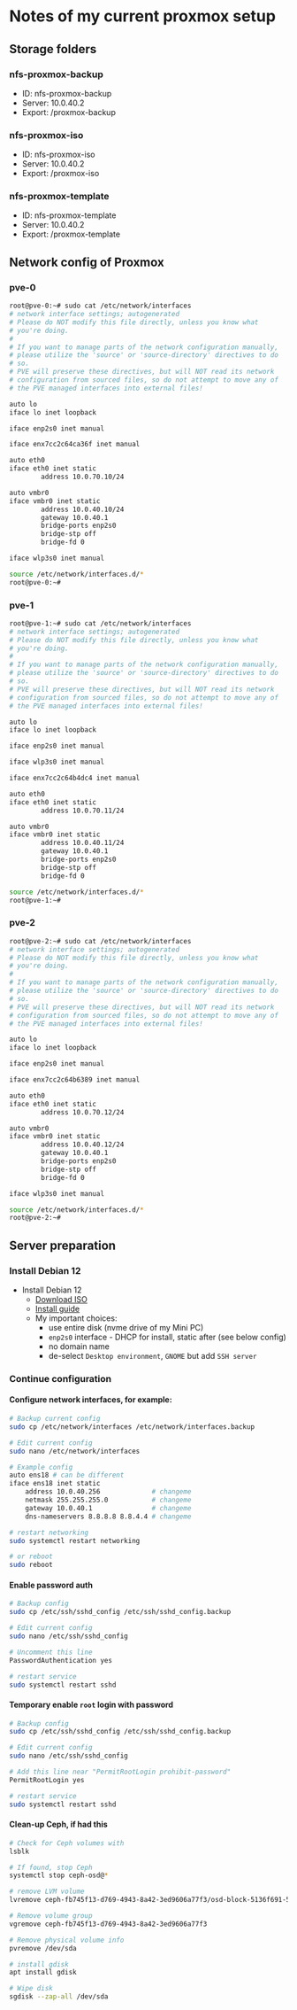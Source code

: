 # Notes of my current proxmox setup

## Storage folders

### nfs-proxmox-backup

- ID: nfs-proxmox-backup
- Server: 10.0.40.2
- Export: /proxmox-backup

### nfs-proxmox-iso

- ID: nfs-proxmox-iso
- Server: 10.0.40.2
- Export: /proxmox-iso

### nfs-proxmox-template

- ID: nfs-proxmox-template
- Server: 10.0.40.2
- Export: /proxmox-template

## Network config of Proxmox

### pve-0

```sh
root@pve-0:~# sudo cat /etc/network/interfaces
# network interface settings; autogenerated
# Please do NOT modify this file directly, unless you know what
# you're doing.
#
# If you want to manage parts of the network configuration manually,
# please utilize the 'source' or 'source-directory' directives to do
# so.
# PVE will preserve these directives, but will NOT read its network
# configuration from sourced files, so do not attempt to move any of
# the PVE managed interfaces into external files!

auto lo
iface lo inet loopback

iface enp2s0 inet manual

iface enx7cc2c64ca36f inet manual

auto eth0
iface eth0 inet static
        address 10.0.70.10/24

auto vmbr0
iface vmbr0 inet static
        address 10.0.40.10/24
        gateway 10.0.40.1
        bridge-ports enp2s0
        bridge-stp off
        bridge-fd 0

iface wlp3s0 inet manual

source /etc/network/interfaces.d/*
root@pve-0:~#
```

### pve-1

```sh
root@pve-1:~# sudo cat /etc/network/interfaces
# network interface settings; autogenerated
# Please do NOT modify this file directly, unless you know what
# you're doing.
#
# If you want to manage parts of the network configuration manually,
# please utilize the 'source' or 'source-directory' directives to do
# so.
# PVE will preserve these directives, but will NOT read its network
# configuration from sourced files, so do not attempt to move any of
# the PVE managed interfaces into external files!

auto lo
iface lo inet loopback

iface enp2s0 inet manual

iface wlp3s0 inet manual

iface enx7cc2c64b4dc4 inet manual

auto eth0
iface eth0 inet static
        address 10.0.70.11/24

auto vmbr0
iface vmbr0 inet static
        address 10.0.40.11/24
        gateway 10.0.40.1
        bridge-ports enp2s0
        bridge-stp off
        bridge-fd 0

source /etc/network/interfaces.d/*
root@pve-1:~#
```

### pve-2

```sh
root@pve-2:~# sudo cat /etc/network/interfaces
# network interface settings; autogenerated
# Please do NOT modify this file directly, unless you know what
# you're doing.
#
# If you want to manage parts of the network configuration manually,
# please utilize the 'source' or 'source-directory' directives to do
# so.
# PVE will preserve these directives, but will NOT read its network
# configuration from sourced files, so do not attempt to move any of
# the PVE managed interfaces into external files!

auto lo
iface lo inet loopback

iface enp2s0 inet manual

iface enx7cc2c64b6389 inet manual

auto eth0
iface eth0 inet static
        address 10.0.70.12/24

auto vmbr0
iface vmbr0 inet static
        address 10.0.40.12/24
        gateway 10.0.40.1
        bridge-ports enp2s0
        bridge-stp off
        bridge-fd 0

iface wlp3s0 inet manual

source /etc/network/interfaces.d/*
root@pve-2:~#
```

## Server preparation

### Install Debian 12

- Install Debian 12
  - [Download ISO](https://cdimage.debian.org/debian-cd/current/amd64/iso-cd/)
  - [Install guide](https://www.debian.org/releases/bookworm/amd64/installers/index.en.html)
  - My important choices:
    - use entire disk (nvme drive of my Mini PC)
    - `enp2s0` interface - DHCP for install, static after (see below config)
    - no domain name
    - de-select `Desktop environment`, `GNOME` but add `SSH server`

### Continue configuration

#### Configure network interfaces, for example:

```sh
# Backup current config
sudo cp /etc/network/interfaces /etc/network/interfaces.backup

# Edit current config
sudo nano /etc/network/interfaces

# Example config
auto ens18 # can be different
iface ens18 inet static
    address 10.0.40.256             # changeme
    netmask 255.255.255.0           # changeme
    gateway 10.0.40.1               # changeme
    dns-nameservers 8.8.8.8 8.8.4.4 # changeme

# restart networking
sudo systemctl restart networking

# or reboot
sudo reboot
```

#### Enable password auth

```sh
# Backup config
sudo cp /etc/ssh/sshd_config /etc/ssh/sshd_config.backup

# Edit current config
sudo nano /etc/ssh/sshd_config

# Uncomment this line
PasswordAuthentication yes

# restart service
sudo systemctl restart sshd
```

#### Temporary enable `root` login with password

```sh
# Backup config
sudo cp /etc/ssh/sshd_config /etc/ssh/sshd_config.backup

# Edit current config
sudo nano /etc/ssh/sshd_config

# Add this line near "PermitRootLogin prohibit-password"
PermitRootLogin yes

# restart service
sudo systemctl restart sshd
```

#### Clean-up Ceph, if had this

```sh
# Check for Ceph volumes with
lsblk

# If found, stop Ceph
systemctl stop ceph-osd@*

# remove LVM volume
lvremove ceph-fb745f13-d769-4943-8a42-3ed9606a77f3/osd-block-5136f691-5432-48f5-9e28-73dee469e3f1

# Remove volume group
vgremove ceph-fb745f13-d769-4943-8a42-3ed9606a77f3

# Remove physical volume info
pvremove /dev/sda

# install gdisk
apt install gdisk

# Wipe disk
sgdisk --zap-all /dev/sda

```
